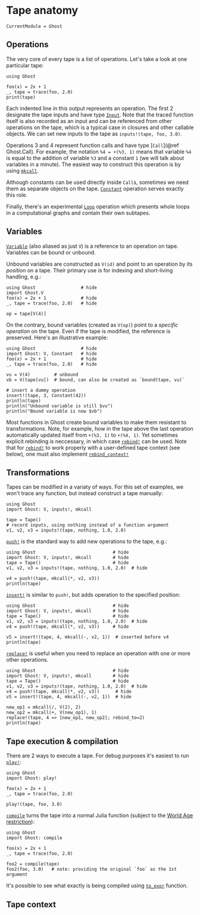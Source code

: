 # Tape anatomy

```@meta
CurrentModule = Ghost
```

## Operations

The very core of every tape is a list of operations. Let's take a look at one particular tape:

```@example
using Ghost

foo(x) = 2x + 1
_, tape = trace(foo, 2.0)
print(tape)
```
Each indented line in this output represents an operation. The first 2 designate the tape inputs and have type [`Input`](@ref). Note that the traced function itself is also recorded as an input and can be referenced from other operations on the tape, which is a typical case in closures and other callable objects. We can set new inputs to the tape as `inputs!(tape, foo, 3.0)`.

Operations 3 and 4 represent function calls and have type [`Call`](@ref Ghost.Call). For example, the notation `%4 = +(%3, 1)` means that variable `%4` is equal to the addition of variable `%3` and a constant `1` (we will talk about variables in a minute). The easiest way to construct this operation is by using [`mkcall`](@ref).

Although constants can be used directly inside `Call`s, sometimes we need them as separate objects on the tape. [`Constant`](@ref) operation serves exactly this role.

Finally, there's an experimental [`Loop`](@ref) operation which presents whole loops in a computational graphs and contain their own subtapes.

## Variables

[`Variable`](@ref) (also aliased as just `V`) is a reference to  an operation on tape. Variables can be bound or unbound.

Unbound variables are constructed as `V(id)` and point to an operation by its _position_ on a tape. Their primary use is for indexing and short-living handling, e.g.:

```@example
using Ghost                 # hide
import Ghost.V
foo(x) = 2x + 1             # hide
_, tape = trace(foo, 2.0)   # hide

op = tape[V(4)]
```

On the contrary, bound variables (created as `V(op)`) point to a _specific operation_ on the tape. Even if the tape is modified, the reference is preserved. Here's an illustrative example:

```@example
using Ghost                 # hide
import Ghost: V, Constant   # hide
foo(x) = 2x + 1             # hide
_, tape = trace(foo, 2.0)   # hide

vu = V(4)         # unbound
vb = V(tape[vu])  # bound, can also be created as `bound(tape, vu)`

# insert a dummy operation
insert!(tape, 3, Constant(42))
println(tape)
println("Unbound variable is still $vu")
println("Bound variable is now $vb")
```

Most functions in Ghost create bound variables to make them resistant to transformations. Note, for example, how in the tape above the last operation automatically updated itself from `+(%3, 1)` to `+(%4, 1)`. Yet sometimes explicit rebinding is neccessary, in which case [`rebind!`](@ref) can be used. Note that for [`rebind!`](@ref) to work properly with a user-defined tape context (see below), one must also implement [`rebind_context!`](@ref)


## Transformations

Tapes can be modified in a variaty of ways. For this set of examples, we won't trace any function, but instead construct a tape manually:


```@example
using Ghost
import Ghost: V, inputs!, mkcall

tape = Tape()
# record inputs, using nothing instead of a function argument
v1, v2, v3 = inputs!(tape, nothing, 1.0, 2.0)
```

[`push!`](@ref) is the standard way to add new operations to the tape, e.g.:


```@example
using Ghost                             # hide
import Ghost: V, inputs!, mkcall        # hide
tape = Tape()                           # hide
v1, v2, v3 = inputs!(tape, nothing, 1.0, 2.0)  # hide

v4 = push!(tape, mkcall(*, v2, v3))
println(tape)
```

[`insert!`](@ref) is similar to `push!`, but adds operation to the specified position:


```@example
using Ghost                             # hide
import Ghost: V, inputs!, mkcall        # hide
tape = Tape()                           # hide
v1, v2, v3 = inputs!(tape, nothing, 1.0, 2.0)  # hide
v4 = push!(tape, mkcall(*, v2, v3))     # hide

v5 = insert!(tape, 4, mkcall(-, v2, 1))  # inserted before v4
println(tape)
```

[`replace!`](@ref) is useful when you need to replace an operation with one or more other operations.

```@example
using Ghost                             # hide
import Ghost: V, inputs!, mkcall        # hide
tape = Tape()                           # hide
v1, v2, v3 = inputs!(tape, nothing, 1.0, 2.0)  # hide
v4 = push!(tape, mkcall(*, v2, v3))      # hide
v5 = insert!(tape, 4, mkcall(-, v2, 1))  # hide

new_op1 = mkcall(/, V(2), 2)
new_op2 = mkcall(+, V(new_op1), 1)
replace!(tape, 4 => [new_op1, new_op2]; rebind_to=2)
println(tape)
```

## Tape execution & compilation

There are 2 ways to execute a tape. For debug purposes it's easiest to run [`play!`](@ref):

```@example
using Ghost
import Ghost: play!

foo(x) = 2x + 1
_, tape = trace(foo, 2.0)

play!(tape, foo, 3.0)
```

[`compile`](@ref) turns the tape into a normal Julia function (subject to the [World Age restriction](https://discourse.julialang.org/t/how-to-bypass-the-world-age-problem/7012)):


```@example
using Ghost
import Ghost: compile

foo(x) = 2x + 1
_, tape = trace(foo, 2.0)

foo2 = compile(tape)
foo2(foo, 3.0)   # note: providing the original `foo` as the 1st argument
```
It's possible to see what exactly is being compiled using [`to_expr`](@ref) function.


## Tape context